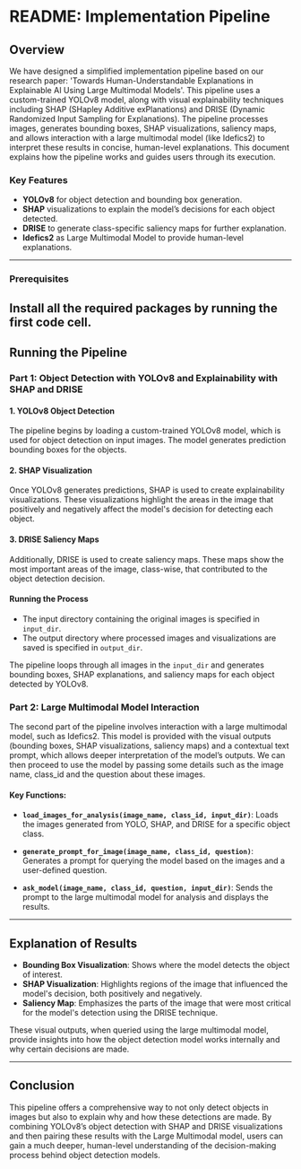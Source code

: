 
# README: Implementation Pipeline

## Overview

We have designed a simplified implementation pipeline based on our research paper: 'Towards Human-Understandable Explanations in Explainable AI Using Large Multimodal Models'. This pipeline uses a custom-trained YOLOv8 model, along with visual explainability techniques including SHAP (SHapley Additive exPlanations) and DRISE (Dynamic Randomized Input Sampling for Explanations). The pipeline processes images, generates bounding boxes, SHAP visualizations, saliency maps, and allows interaction with a large multimodal model (like Idefics2) to interpret these results in concise, human-level explanations. This document explains how the pipeline works and guides users through its execution.

### Key Features
- **YOLOv8** for object detection and bounding box generation.
- **SHAP** visualizations to explain the model’s decisions for each object detected.
- **DRISE** to generate class-specific saliency maps for further explanation.
- **Idefics2** as Large Multimodal Model to provide human-level explanations.
---

### Prerequisites
Install all the required packages by running the first code cell.  
---

## Running the Pipeline

### Part 1: Object Detection with YOLOv8 and Explainability with SHAP and DRISE

#### 1. YOLOv8 Object Detection

The pipeline begins by loading a custom-trained YOLOv8 model, which is used for object detection on input images. The model generates prediction bounding boxes for the objects.

#### 2. SHAP Visualization

Once YOLOv8 generates predictions, SHAP is used to create explainability visualizations. These visualizations highlight the areas in the image that positively and negatively affect the model's decision for detecting each object.

#### 3. DRISE Saliency Maps

Additionally, DRISE is used to create saliency maps. These maps show the most important areas of the image, class-wise, that contributed to the object detection decision.

#### Running the Process

- The input directory containing the original images is specified in `input_dir`.
- The output directory where processed images and visualizations are saved is specified in `output_dir`.

The pipeline loops through all images in the `input_dir` and generates bounding boxes, SHAP explanations, and saliency maps for each object detected by YOLOv8.



### Part 2: Large Multimodal Model Interaction

The second part of the pipeline involves interaction with a large multimodal model, such as Idefics2. This model is provided with the visual outputs (bounding boxes, SHAP visualizations, saliency maps) and a contextual text prompt, which allows deeper interpretation of the model’s outputs. We can then proceed to use the model by passing some details such as the image name, class_id and the question about these images.

#### Key Functions:

- **`load_images_for_analysis(image_name, class_id, input_dir)`**:
  Loads the images generated from YOLO, SHAP, and DRISE for a specific object class.

- **`generate_prompt_for_image(image_name, class_id, question)`**:
  Generates a prompt for querying the model based on the images and a user-defined question.

- **`ask_model(image_name, class_id, question, input_dir)`**:
  Sends the prompt to the large multimodal model for analysis and displays the results.

---



## Explanation of Results

- **Bounding Box Visualization**: Shows where the model detects the object of interest.
- **SHAP Visualization**: Highlights regions of the image that influenced the model's decision, both positively and negatively.
- **Saliency Map**: Emphasizes the parts of the image that were most critical for the model's detection using the DRISE technique.

These visual outputs, when queried using the large multimodal model, provide insights into how the object detection model works internally and why certain decisions are made.

---

## Conclusion

This pipeline offers a comprehensive way to not only detect objects in images but also to explain why and how these detections are made. By combining YOLOv8’s object detection with SHAP and DRISE visualizations and then pairing these results with the Large Multimodal model, users can gain a much deeper, human-level understanding of the decision-making process behind object detection models.
